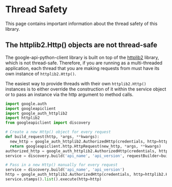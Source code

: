 # Thread Safety

This page contains important information about the thread safety of this library.

## The httplib2.Http() objects are not thread-safe

The google-api-python-client library is built on top of the [httplib2](https://github.com/httplib2/httplib2) library, which is not thread-safe. Therefore, if you are running as a multi-threaded application, each thread that you are making requests from must have its own instance of `httplib2.Http()`.

The easiest way to provide threads with their own `httplib2.Http()` instances is to either override the construction of it within the service object or to pass an instance via the http argument to method calls.

```python
import google.auth
import googleapiclient
import google_auth_httplib2
import httplib2
from googleapiclient import discovery

# Create a new Http() object for every request
def build_request(http, *args, **kwargs):
  new_http = google_auth_httplib2.AuthorizedHttp(credentials, http=httplib2.Http())
  return googleapiclient.http.HttpRequest(new_http, *args, **kwargs)
authorized_http = google_auth_httplib2.AuthorizedHttp(credentials, http=httplib2.Http())
service = discovery.build('api_name', 'api_version', requestBuilder=build_request, http=authorized_http)

# Pass in a new Http() manually for every request
service = discovery.build('api_name', 'api_version')
http = google_auth_httplib2.AuthorizedHttp(credentials, http=httplib2.Http())
service.stamps().list().execute(http=http)
```
